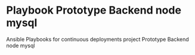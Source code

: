 # Playbook Prototype Backend node mysql

Ansible Playbooks for continuous deployments project Prototype Backend node mysql